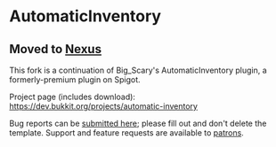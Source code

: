# AutomaticInventory

## Moved to [Nexus](https://github.com/ProjectEdenGG/Nexus/tree/master/src/main/java/gg/projecteden/nexus/features/store/perks/autosort)


This fork is a continuation of Big_Scary's AutomaticInventory plugin, a formerly-premium plugin on Spigot.

Project page (includes download): https://dev.bukkit.org/projects/automatic-inventory

Bug reports can be [submitted here](../../issues); please fill out and don't delete the template. Support and feature requests are available to [patrons](https://r.robomwm.com/patreon).
